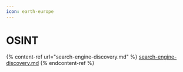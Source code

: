 ```yaml
---
icon: earth-europe
---
```


# OSINT

{% content-ref url="search-engine-discovery.md" %}
[search-engine-discovery.md](search-engine-discovery.md)
{% endcontent-ref %}
